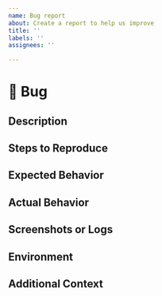 ```yaml
---
name: Bug report
about: Create a report to help us improve
title: ''
labels: ''
assignees: ''

---
```


# 🐛 Bug

## Description
<!-- Briefly describe what this pull request changes or adds. -->

## Steps to Reproduce
<!-- 
1. Go to '...'
2. Click on '...'
3. Scroll to '...'
4. See error  
-->

## Expected Behavior
<!-- What you expected to happen. -->

## Actual Behavior
<!-- What actually happened. -->

## Screenshots or Logs
<!-- If applicable, add screenshots or paste log output. -->

## Environment
<!-- - OS: [e.g., Windows 11, Ubuntu 22.04]
- Browser / Tool version: [e.g., Chrome 122, VSCode 1.88] -->

## Additional Context
<!-- Anything else you want to add.  -->
